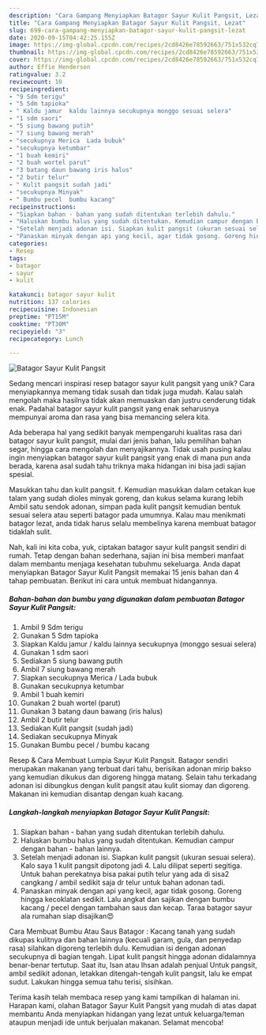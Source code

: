 ```yaml
---
description: "Cara Gampang Menyiapkan Batagor Sayur Kulit Pangsit, Lezat"
title: "Cara Gampang Menyiapkan Batagor Sayur Kulit Pangsit, Lezat"
slug: 699-cara-gampang-menyiapkan-batagor-sayur-kulit-pangsit-lezat
date: 2020-09-15T04:42:25.155Z
image: https://img-global.cpcdn.com/recipes/2cd8426e78592663/751x532cq70/batagor-sayur-kulit-pangsit-foto-resep-utama.jpg
thumbnail: https://img-global.cpcdn.com/recipes/2cd8426e78592663/751x532cq70/batagor-sayur-kulit-pangsit-foto-resep-utama.jpg
cover: https://img-global.cpcdn.com/recipes/2cd8426e78592663/751x532cq70/batagor-sayur-kulit-pangsit-foto-resep-utama.jpg
author: Effie Henderson
ratingvalue: 3.2
reviewcount: 10
recipeingredient:
- "9 Sdm terigu"
- "5 Sdm tapioka"
- " Kaldu jamur  kaldu lainnya secukupnya monggo sesuai selera"
- "1 sdm saori"
- "5 siung bawang putih"
- "7 siung bawang merah"
- "secukupnya Merica  Lada bubuk"
- "secukupnya ketumbar"
- "1 buah kemiri"
- "2 buah wortel parut"
- "3 batang daun bawang iris halus"
- "2 butir telur"
- " Kulit pangsit sudah jadi"
- "secukupnya Minyak"
- " Bumbu pecel  bumbu kacang"
recipeinstructions:
- "Siapkan bahan - bahan yang sudah ditentukan terlebih dahulu."
- "Haluskan bumbu halus yang sudah ditentukan. Kemudian campur dengan bahan - bahan lainnya."
- "Setelah menjadi adonan isi. Siapkan kulit pangsit (ukuran sesuai selera). Kalo saya 1 kulit pangsit dipotong jadi 4. Lalu dilipat seperti segitiga. Untuk bahan perekatnya bisa pakai putih telur yang ada di sisa2 cangkang / ambil sedikit saja dr telur untuk bahan adonan tadi."
- "Panaskan minyak dengan api yang kecil, agar tidak gosong. Goreng hingga kecoklatan sedikit. Lalu angkat dan sajikan dengan bumbu kacang / pecel dengan tambahan saus dan kecap. Taraa batagor sayur ala rumahan siap disajikan😍"
categories:
- Resep
tags:
- batagor
- sayur
- kulit

katakunci: batagor sayur kulit 
nutrition: 137 calories
recipecuisine: Indonesian
preptime: "PT15M"
cooktime: "PT30M"
recipeyield: "3"
recipecategory: Lunch

---
```



![Batagor Sayur Kulit Pangsit](https://img-global.cpcdn.com/recipes/2cd8426e78592663/751x532cq70/batagor-sayur-kulit-pangsit-foto-resep-utama.jpg)

Sedang mencari inspirasi resep batagor sayur kulit pangsit yang unik? Cara menyiapkannya memang tidak susah dan tidak juga mudah. Kalau salah mengolah maka hasilnya tidak akan memuaskan dan justru cenderung tidak enak. Padahal batagor sayur kulit pangsit yang enak seharusnya mempunyai aroma dan rasa yang bisa memancing selera kita.

Ada beberapa hal yang sedikit banyak mempengaruhi kualitas rasa dari batagor sayur kulit pangsit, mulai dari jenis bahan, lalu pemilihan bahan segar, hingga cara mengolah dan menyajikannya. Tidak usah pusing kalau ingin menyiapkan batagor sayur kulit pangsit yang enak di mana pun anda berada, karena asal sudah tahu triknya maka hidangan ini bisa jadi sajian spesial.

Masukkan tahu dan kulit pangsit. f. Kemudian masukkan dalam cetakan kue talam yang sudah dioles minyak goreng, dan kukus selama kurang lebih Ambil satu sendok adonan, simpan pada kulit pangsit kemudian bentuk sesuai selera atau seperti batagor pada umumnya. Kalau mau menikmati batagor lezat, anda tidak harus selalu membelinya karena membuat batagor tidaklah sulit.


Nah, kali ini kita coba, yuk, ciptakan batagor sayur kulit pangsit sendiri di rumah. Tetap dengan bahan sederhana, sajian ini bisa memberi manfaat dalam membantu menjaga kesehatan tubuhmu sekeluarga. Anda dapat menyiapkan Batagor Sayur Kulit Pangsit memakai 15 jenis bahan dan 4 tahap pembuatan. Berikut ini cara untuk membuat hidangannya.

<!--inarticleads1-->

##### Bahan-bahan dan bumbu yang digunakan dalam pembuatan Batagor Sayur Kulit Pangsit:

1. Ambil 9 Sdm terigu
1. Gunakan 5 Sdm tapioka
1. Siapkan  Kaldu jamur / kaldu lainnya secukupnya (monggo sesuai selera)
1. Gunakan 1 sdm saori
1. Sediakan 5 siung bawang putih
1. Ambil 7 siung bawang merah
1. Siapkan secukupnya Merica / Lada bubuk
1. Gunakan secukupnya ketumbar
1. Ambil 1 buah kemiri
1. Gunakan 2 buah wortel (parut)
1. Gunakan 3 batang daun bawang (iris halus)
1. Ambil 2 butir telur
1. Sediakan  Kulit pangsit (sudah jadi)
1. Sediakan secukupnya Minyak
1. Gunakan  Bumbu pecel / bumbu kacang


Resep &amp; Cara Membuat Lumpia Sayur Kulit Pangsit. Batagor sendiri merupakan makanan yang terbuat dari tahu, berisikan adonan mirip bakso yang kemudian dikukus dan digoreng hingga matang. Selain tahu terkadang adonan isi dibungkus dengan kulit pangsit atau kulit siomay dan digoreng. Makanan ini kemudian disantap dengan kuah kacang. 

<!--inarticleads2-->

##### Langkah-langkah menyiapkan Batagor Sayur Kulit Pangsit:

1. Siapkan bahan - bahan yang sudah ditentukan terlebih dahulu.
1. Haluskan bumbu halus yang sudah ditentukan. Kemudian campur dengan bahan - bahan lainnya.
1. Setelah menjadi adonan isi. Siapkan kulit pangsit (ukuran sesuai selera). Kalo saya 1 kulit pangsit dipotong jadi 4. Lalu dilipat seperti segitiga. Untuk bahan perekatnya bisa pakai putih telur yang ada di sisa2 cangkang / ambil sedikit saja dr telur untuk bahan adonan tadi.
1. Panaskan minyak dengan api yang kecil, agar tidak gosong. Goreng hingga kecoklatan sedikit. Lalu angkat dan sajikan dengan bumbu kacang / pecel dengan tambahan saus dan kecap. Taraa batagor sayur ala rumahan siap disajikan😍


Cara Membuat Bumbu Atau Saus Batagor : Kacang tanah yang sudah dikupas kulitnya dan bahan lainnya (kecuali garam, gula, dan penyedap rasa) silahkan digoreng terlebih dulu. Kemudian isi dengan adonan secukupnya di bagian tengah. Lipat kulit pangsit hingga adonan didalamnya benar-benar tertutup. Saat itu, Isan atau Ihsan adalah penjual Untuk pangsit, ambil sedikit adonan, letakkan ditengah-tengah kulit pangsit, lalu ke empat sudut. Lakukan hingga semua tahu terisi, sisihkan. 

Terima kasih telah membaca resep yang kami tampilkan di halaman ini. Harapan kami, olahan Batagor Sayur Kulit Pangsit yang mudah di atas dapat membantu Anda menyiapkan hidangan yang lezat untuk keluarga/teman ataupun menjadi ide untuk berjualan makanan. Selamat mencoba!
